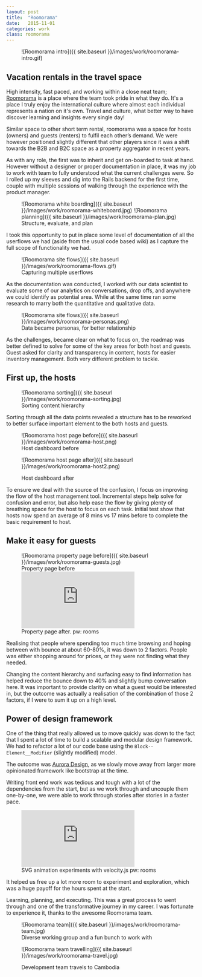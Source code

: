 ```yaml
---
layout: post
title:  "Roomorama"
date:   2015-11-01
categories: work
class: roomorama
---
```


<figure markdown='1'>
![Roomorama intro]({{ site.baseurl }}/images/work/roomorama-intro.gif)
</figure>

## Vacation rentals in the travel space

High intensity, fast paced, and working within a close neat team; [Roomorama](https://roomorama.com) is a place where the team took pride in what they do. It's a place I truly enjoy the international culture where almost each individual represents a nation on it's own. Travel and culture, what better way to have discover learning and insights every single day!

Similar space to other short term rental, roomorama was a space for hosts (owners) and guests (renters) to fulfil each other’s demand. We were however positioned slightly different that other players since it was a shift towards the B2B and B2C space as a property aggregator in recent years.

As with any role, the first was to inherit and get on-boarded to task at hand. However without a designer or proper documentation in place, it was my job to work with team to fully understood what the current challenges were. So I rolled up my sleeves and dig into the Rails backend for the first time, couple with multiple sessions of walking through the experience with the product manager.

<figure markdown='1'>
![Roomorama white boarding]({{ site.baseurl }}/images/work/roomorama-whiteboard.jpg)
![Roomorama planning]({{ site.baseurl }}/images/work/roomorama-plan.jpg)
<figcaption>Structure, evaluate, and plan</figcaption>
</figure>

I took this opportunity to put in place some level of documentation of all the userflows we had (aside from the usual code based wiki) as I capture the full scope of functionality we had.

<figure markdown='1'>
![Roomorama site flows]({{ site.baseurl }}/images/work/roomorama-flows.gif)
<figcaption>Capturing multiple userflows</figcaption>
</figure>

As the documentation was conducted, I worked with our data scientist to evaluate some of our analytics on conversations, drop offs, and anywhere we could identify as potential area. While at the same time ran some research to marry both the quantitative and qualitative data.

<figure markdown='1'>
![Roomorama site flows]({{ site.baseurl }}/images/work/roomorama-personas.png)
<figcaption>Data became personas, for better relationship</figcaption>
</figure>

As the challenges, became clear on what to focus on, the roadmap was better defined to solve for some of the key areas for both host and guests. Guest asked for clarity and transparency in content, hosts for easier inventory management. Both very different problem to tackle.

## First up, the hosts

<figure markdown='1'>
![Roomorama sorting]({{ site.baseurl }}/images/work/roomorama-sorting.jpg)
<figcaption>Sorting content hierarchy</figcaption>
</figure>

Sorting through all the data points revealed a structure has to be reworked to better surface important element to the both hosts and guests.

<figure markdown='1'>
![Roomorama host page before]({{ site.baseurl }}/images/work/roomorama-host.png)
<figcaption>Host dashboard before</figcaption>

![Roomorama host page after]({{ site.baseurl }}/images/work/roomorama-host2.png)
<figcaption>Host dashboard after</figcaption>
</figure>

To ensure we deal with the source of the confusion, I focus on improving the flow of the host management tool. Incremental steps help solve for confusion and error, but also help ease the flow by giving plenty of breathing space for the host to focus on each task. Initial test show that hosts now spend an average of 8 mins vs 17 mins before to complete the basic requirement to host.

## Make it easy for guests

<figure markdown='1'>
![Roomorama property page before]({{ site.baseurl }}/images/work/roomorama-guests.jpg)
<figcaption>Property page before</figcaption>

<div class='embed-container'><iframe src='https://player.vimeo.com/video/192870553' frameborder='0' webkitAllowFullScreen mozallowfullscreen allowFullScreen></iframe></div>
<figcaption>Property page after. pw: rooms</figcaption>
</figure>

Realising that people where spending too much time browsing and hoping between with bounce at about 60-80%, it was down to 2 factors. People was either shopping around for prices, or they were not finding what they needed.

Changing the content hierarchy and surfacing easy to find information has helped reduce the bounce down to 40% and slightly bump conversation here. It was important to provide clarity on what a guest would be interested in, but the outcome was actually a realisation of the combination of those 2 factors, if I were to sum it up on a high level.

## Power of design framework

One of the thing that really allowed us to move quickly was down to the fact that I spent a lot of time to build a scalable and modular design framework. We had to refactor a lot of our code base using the ``Block--Element__Modifier`` (slightly modified) model.

The outcome was [Aurora Design](https://staging.roomorama.com/design), as we slowly move away from larger more opinionated framework like bootstrap at the time.

Writing front end work was tedious and tough with a lot of the dependencies from the start, but as we work through and uncouple them one-by-one, we were able to work through stories after stories in a faster pace.

<figure markdown='1'>
<div class='embed-container'><iframe src='https://player.vimeo.com/video/192872796' frameborder='0' webkitAllowFullScreen mozallowfullscreen allowFullScreen></iframe></div>
<figcaption>SVG animation experiments with velocity.js pw: rooms</figcaption>
</figure>

It helped us free up a lot more room to experiment and exploration, which was a huge payoff for the hours spent at the start.

Learning, planning, and executing. This was a great process to went through and one of the transformative journey in my career. I was fortunate to experience it, thanks to the awesome Roomorama team.

<figure markdown='1'>
![Roomorama team]({{ site.baseurl }}/images/work/roomorama-team.jpg)
<figcaption>Diverse working group and a fun bunch to work with</figcaption>

![Roomorama team travelling]({{ site.baseurl }}/images/work/roomorama-travel.jpg)
<figcaption>Development team travels to Cambodia</figcaption>
</figure>

